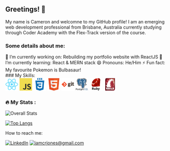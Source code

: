## Greetings! 👋
My name is Cameron and welcomne to my GitHub profile!
I am an emerging web development professional from Brisbane, Australia currently studying through Coder Academy with the Flex-Track version of the course.

### Some details about me:
<div>
  🔭 I’m currently working on: Rebuilding my portfolio website with ReactJS
  🌱 I’m currently learning: React & MERN stack
  😄 Pronouns: He/Him
  ⚡ Fun fact: My favourite Pokemon is Bulbasaur!
</div>
### My Skills:
<div>
  <img src="https://github.com/devicons/devicon/blob/master/icons/react/react-original.svg" title="React" alt="React" width="40" height="40"/>
  <img src="https://github.com/devicons/devicon/blob/master/icons/javascript/javascript-original.svg" title="JavaScript" alt="JavaScript" width="40" height="40"/>
  <img src="https://github.com/devicons/devicon/blob/master/icons/css3/css3-plain-wordmark.svg"  title="CSS3" alt="CSS" width="40" height="40"/>
  <img src="https://github.com/devicons/devicon/blob/master/icons/html5/html5-original.svg" title="HTML5" alt="HTML" width="40" height="40"/>
  <img src="https://github.com/devicons/devicon/blob/master/icons/git/git-original-wordmark.svg" title="Git" **alt="Git" width="40" height="40"/>
  <img src="https://github.com/devicons/devicon/blob/master/icons/postgresql/postgresql-original-wordmark.svg" title="PostgreSQL" **alt="PostgreSQL" width="40"             height="40"/>
  <img src="https://github.com/devicons/devicon/blob/master/icons/ruby/ruby-original-wordmark.svg" title="Ruby" **alt="Ruby" width="40" height="40"/>
  <img src="https://github.com/devicons/devicon/blob/master/icons/rails/rails-original-wordmark.svg" title="Rails" **alt="Rails" width="40" height="40"/>
</div>

### :fire: My Stats :

![Overall Stats](https://github-readme-stats.vercel.app/api?username=iamcrjones&count_private=true&show_icons=true&hide=contribs&theme=tokyonight)

[![Top Langs](https://github-readme-stats.vercel.app/api/top-langs/?username=iamcrjones&layout=compact&theme=tokyonight)](https://github.com/anuraghazra/github-readme-stats)

How to reach me:

<a href="https://www.linkedin.com/in/iamcrjones/">![LinkedIn](https://img.shields.io/badge/LinkedIn-0077B5?style=for-the-badge&logo=linkedin&logoColor=white)</a>
<a href="mailto:iamcrjones@gmail.com">![iamcrjones@gmail.com](https://img.shields.io/badge/Gmail-D14836?style=for-the-badge&logo=gmail&logoColor=white)</a>

<!--
**iamcrjones/iamcrjones** is a ✨ _special_ ✨ repository because its `README.md` (this file) appears on your GitHub profile.

Here are some ideas to get you started:

- 🔭 I’m currently working on ...
- 🌱 I’m currently learning ...
- 👯 I’m looking to collaborate on ...
- 🤔 I’m looking for help with ...
- 💬 Ask me about ...
- 📫 How to reach me: ...
- 😄 Pronouns: ...
- ⚡ Fun fact: ...
-->
